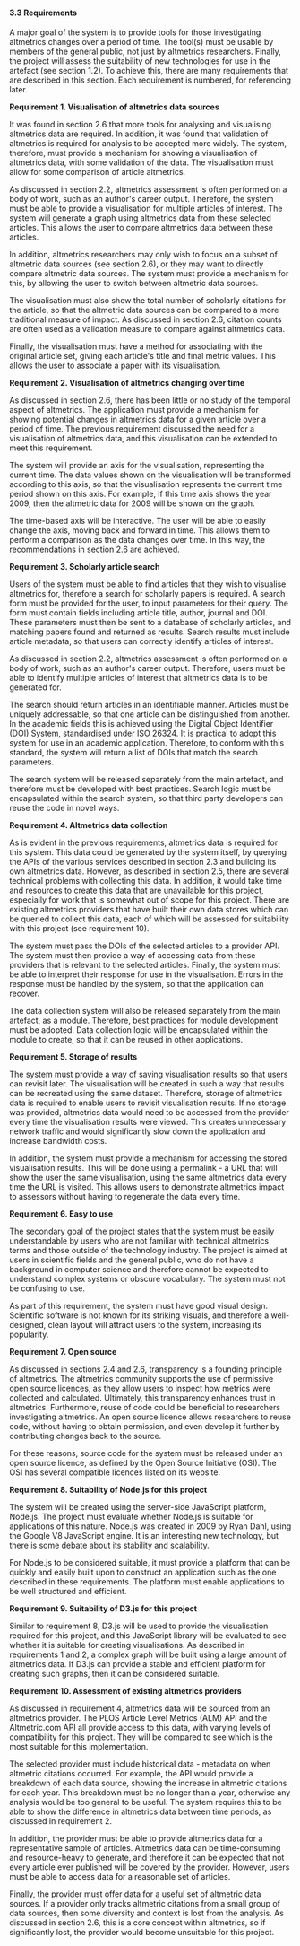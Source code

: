 #### 3.3 Requirements

A major goal of the system is to provide tools for those investigating altmetrics changes over a period of time. The tool(s) must be usable by members of the general public, not just by altmetrics researchers. Finally, the project will assess the suitability of new technologies for use in the artefact (see section 1.2). To achieve this, there are many requirements that are described in this section. Each requirement is numbered, for referencing later.

__Requirement 1. Visualisation of altmetrics data sources__

It was found in section 2.6 that more tools for analysing and visualising altmetrics data are required. In addition, it was found that validation of altmetrics is required for analysis to be accepted more widely. The system, therefore, must provide a mechanism for showing a visualisation of altmetrics data, with some validation of the data. The visualisation must allow for some comparison of article altmetrics.

As discussed in section 2.2, altmetrics assessment is often performed on a body of work, such as an author's career output. Therefore, the system must be able to provide a visualisation for multiple articles of interest. The system will generate a graph using altmetrics data from these selected articles. This allows the user to compare altmetrics data between these articles.

In addition, altmetrics researchers may only wish to focus on a subset of altmetric data sources (see section 2.6), or they may want to directly compare altmetric data sources. The system must provide a mechanism for this, by allowing the user to switch between altmetric data sources.

The visualisation must also show the total number of scholarly citations for the article, so that the altmetric data sources can be compared to a more traditional measure of impact. As discussed in section 2.6, citation counts are often used as a validation measure to compare against altmetrics data.

Finally, the visualisation must have a method for associating with the original article set, giving each article's title and final metric values. This allows the user to associate a paper with its visualisation.

__Requirement 2. Visualisation of altmetrics changing over time__

As discussed in section 2.6, there has been little or no study of the temporal aspect of altmetrics. The application must provide a mechanism for showing potential changes in altmetrics data for a given article over a period of time. The previous requirement discussed the need for a visualisation of altmetrics data, and this visualisation can be extended to meet this requirement.

The system will provide an axis for the visualisation, representing the current time. The data values shown on the visualisation will be transformed according to this axis, so that the visualisation represents the current time period shown on this axis. For example, if this time axis shows the year 2009, then the altmetric data for 2009 will be shown on the graph.

The time-based axis will be interactive. The user will be able to easily change the axis, moving back and forward in time. This allows them to perform a comparison as the data changes over time. In this way, the recommendations in section 2.6 are achieved.

__Requirement 3. Scholarly article search__

Users of the system must be able to find articles that they wish to visualise altmetrics for, therefore a search for scholarly papers is required. A search form must be provided for the user, to input parameters for their query. The form must contain fields including article title, author, journal and DOI. These parameters must then be sent to a database of scholarly articles, and matching papers found and returned as results. Search results must include article metadata, so that users can correctly identify articles of interest.

As discussed in section 2.2, altmetrics assessment is often performed on a body of work, such as an author's career output. Therefore, users must be able to identify multiple articles of interest that altmetrics data is to be generated for.

The search should return articles in an identifiable manner. Articles must be uniquely addressable, so that one article can be distinguished from another. In the academic fields this is achieved using the Digital Object Identifier (DOI) System, standardised under ISO 26324. It is practical to adopt this system for use in an academic application. Therefore, to conform with this standard, the system will return a list of DOIs that match the search parameters.

The search system will be released separately from the main artefact, and therefore must be developed with best practices. Search logic must be encapsulated within the search system, so that third party developers can reuse the code in novel ways.

__Requirement 4. Altmetrics data collection__

As is evident in the previous requirements, altmetrics data is required for this system. This data could be generated by the system itself, by querying the APIs of the various services described in section 2.3 and building its own altmetrics data. However, as described in section 2.5, there are several technical problems with collecting this data. In addition, it would take time and resources to create this data that are unavailable for this project, especially for work that is somewhat out of scope for this project. There are existing altmetrics providers that have built their own data stores which can be queried to collect this data, each of which will be assessed for suitability with this project (see requirement 10).

The system must pass the DOIs of the selected articles to a provider API. The system must then provide a way of accessing data from these providers that is relevant to the selected articles. Finally, the system must be able to interpret their response for use in the visualisation. Errors in the response must be handled by the system, so that the application can recover.

The data collection system will also be released separately from the main artefact, as a module. Therefore, best practices for module development must be adopted. Data collection logic will be encapsulated within the module to create, so that it can be reused in other applications.

__Requirement 5. Storage of results__

The system must provide a way of saving visualisation results so that users can revisit later. The visualisation will be created in such a way that results can be recreated using the same dataset. Therefore, storage of altmetrics data is required to enable users to revisit visualisation results. If no storage was provided, altmetrics data would need to be accessed from the provider every time the visualisation results were viewed. This creates unnecessary network traffic and would significantly slow down the application and increase bandwidth costs.

In addition, the system must provide a mechanism for accessing the stored visualisation results. This will be done using a permalink - a URL that will show the user the same visualisation, using the same altmetrics data every time the URL is visited. This allows users to demonstrate altmetrics impact to assessors without having to regenerate the data every time.

__Requirement 6. Easy to use__

The secondary goal of the project states that the system must be easily understandable by users who are not familiar with technical altmetrics terms and those outside of the technology industry. The project is aimed at users in scientific fields and the general public, who do not have a background in computer science and therefore cannot be expected to understand complex systems or obscure vocabulary. The system must not be confusing to use.

As part of this requirement, the system must have good visual design. Scientific software is not known for its striking visuals, and therefore a well-designed, clean layout will attract users to the system, increasing its popularity.

__Requirement 7. Open source__

As discussed in sections 2.4 and 2.6, transparency is a founding principle of altmetrics. The altmetrics community supports the use of permissive open source licences, as they allow users to inspect how metrics were collected and calculated. Ultimately, this transparency enhances trust in altmetrics. Furthermore, reuse of code could be beneficial to researchers investigating altmetrics. An open source licence allows researchers to reuse code, without having to obtain permission, and even develop it further by contributing changes back to the source.

For these reasons, source code for the system must be released under an open source licence, as defined by the Open Source Initiative (OSI). The OSI has several compatible licences listed on its website.

__Requirement 8. Suitability of Node.js for this project__

The system will be created using the server-side JavaScript platform, Node.js. The project must evaluate whether Node.js is suitable for applications of this nature. Node.js was created in 2009 by Ryan Dahl, using the Google V8 JavaScript engine. It is an interesting new technology, but there is some debate about its stability and scalability.

For Node.js to be considered suitable, it must provide a platform that can be quickly and easily built upon to construct an application such as the one described in these requirements. The platform must enable applications to be well structured and efficient.

__Requirement 9. Suitability of D3.js for this project__

Similar to requirement 8, D3.js will be used to provide the visualisation required for this project, and this JavaScript library will be evaluated to see whether it is suitable for creating visualisations. As described in requirements 1 and 2, a complex graph will be built using a large amount of altmetrics data. If D3.js can provide a stable and efficient platform for creating such graphs, then it can be considered suitable.

__Requirement 10. Assessment of existing altmetrics providers__

As discussed in requirement 4, altmetrics data will be sourced from an altmetrics provider. The PLOS Article Level Metrics (ALM) API and the Altmetric.com API all provide access to this data, with varying levels of compatibility for this project. They will be compared to see which is the most suitable for this implementation.

The selected provider must include historical data - metadata on when altmetric citations occurred. For example, the API would provide a breakdown of each data source, showing the increase in altmetric citations for each year. This breakdown must be no longer than a year, otherwise any analysis would be too general to be useful. The system requires this to be able to show the difference in altmetrics data between time periods, as discussed in requirement 2.

In addition, the provider must be able to provide altmetrics data for a representative sample of articles. Altmetrics data can be time-consuming and resource-heavy to generate, and therefore it can be expected that not every article ever published will be covered by the provider. However, users must be able to access data for a reasonable set of articles.

Finally, the provider must offer data for a useful set of altmetric data sources. If a provider only tracks altmetric citations from a small group of data sources, then some diversity and context is lost from the analysis. As discussed in section 2.6, this is a core concept within altmetrics, so if significantly lost, the provider would become unsuitable for this project.

